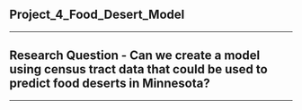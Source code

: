 ## Project_4_Food_Desert_Model
------------------------------
## Research Question - Can we create a model using census tract data that could be used to predict food deserts in Minnesota?
------------------------------
